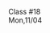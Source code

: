 <div class="lecture1">

<div class="column_date">
<p markdown="block">

Class #18 <br>
Mon,11/04

</p>
</div>
<div class="column_materials">
<p markdown="block">



</p>
</div>

<div class="column_assign">
<p markdown="block">



</p>
</div>

</div>

